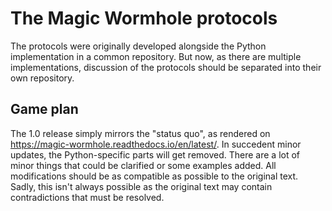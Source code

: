 # The Magic Wormhole protocols

The protocols were originally developed alongside the Python implementation in a common repository. But now, as there are multiple implementations, discussion of the protocols should be separated into their own repository.

## Game plan

The 1.0 release simply mirrors the "status quo", as rendered on <https://magic-wormhole.readthedocs.io/en/latest/>. In succedent minor updates, the Python-specific parts will get removed. There are a lot of minor things that could be clarified or some examples added. All modifications should be as compatible as possible to the original text. Sadly, this isn't always possible as the original text may contain contradictions that must be resolved.
